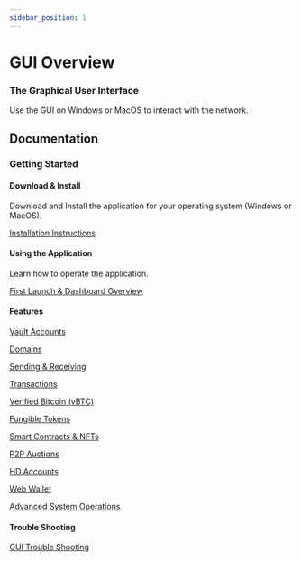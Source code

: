 ```yaml
---
sidebar_position: 1
---
```


# GUI Overview


### The Graphical User Interface

Use the GUI on Windows or MacOS to interact with the network.


## Documentation

### Getting Started

#### Download & Install

Download and Install the application for your operating system (Windows or MacOS).

[Installation Instructions](./gui-installation)

#### Using the Application

Learn how to operate the application.

[First Launch & Dashboard Overview](./gui-first-launch)


#### Features

[Vault Accounts](./gui-vault-accounts)

[Domains](./gui-domains)

[Sending & Receiving](./gui-sending-receiving)

[Transactions](./gui-transactions)

[Verified Bitcoin (vBTC)](./gui-vbtc)

[Fungible Tokens](./gui-fungible-tokens)

[Smart Contracts & NFTs](./gui-smart-contracts)

[P2P Auctions](./gui-p2p-auctions)

[HD Accounts](./gui-hd-accounts)

[Web Wallet](./gui-web-wallet)

[Advanced System Operations](./gui-system-operations)


#### Trouble Shooting

[GUI Trouble Shooting](./gui-trouble-shooting)
